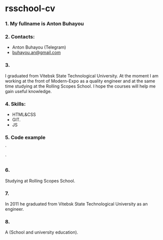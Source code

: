 # **rsschool-cv**
### 1. My fullname is Anton Buhayou

### 2. Contacts:
- Anton Buhayou (Telegram)
- buhayou.an@gmail.com
### 3. 
I graduated from Vitebsk State Technological University. At the moment I am working at the front of Modern-Expo as a quality engineer and at the same time studying at the Rolling Scopes School. I hope the courses will help me gain useful knowledge.
### 4. Skills:
- HTML&CSS
- GIT.
- JS
### 5. Code example
`<meta charset="utf-8">
<script>
	var a = prompt("введите число")
	var b = prompt("введите число")
	var c = a;
	a = b;
	b = c
	alert("Первое чилсо теперь" + a + "Второе число теперь" + b)
</script>`
### 6. 
Studying at Rolling Scopes School.
### 7. 
In 2011 he graduated from Vitebsk State Technological University as an engineer.
### 8.
A (School and university education).
